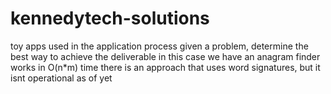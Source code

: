 # kennedytech-solutions
toy apps used in the application process
given a problem, determine the best way to achieve the deliverable
in this case we have an anagram finder
works in O(n*m) time
there is an approach that uses word signatures, but it isnt operational as of yet
